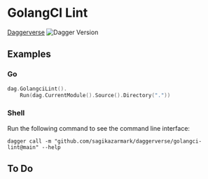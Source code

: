 # GolangCI Lint

[Daggerverse](https://daggerverse.dev/mod/github.com/sagikazarmark/daggerverse/golangci-lint)
![Dagger Version](https://img.shields.io/badge/dagger%20version-%3E=0.9.5-0f0f19.svg?style=flat-square)

## Examples

### Go

```go
dag.GolangciLint().
    Run(dag.CurrentModule().Source().Directory("."))
```

### Shell

Run the following command to see the command line interface:

```shell
dagger call -m "github.com/sagikazarmark/daggerverse/golangci-lint@main" --help
```

## To Do
